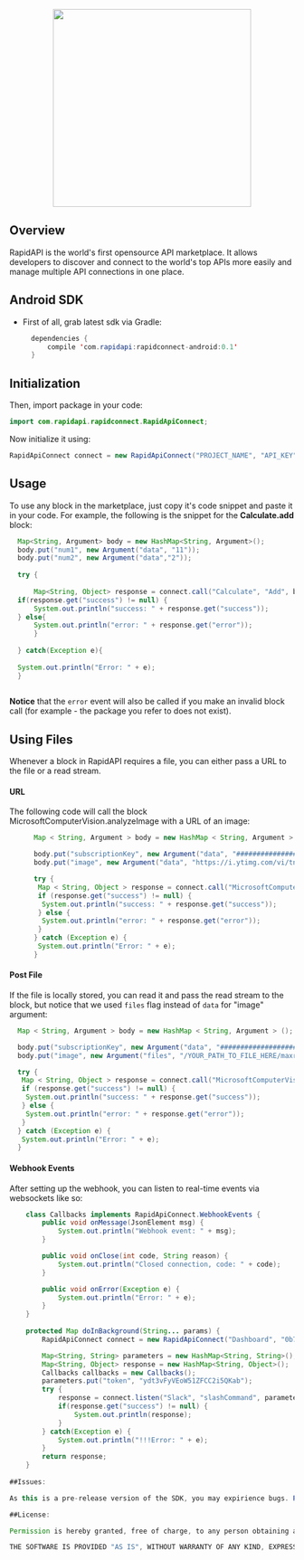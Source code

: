 <p align="center">
  <img src="https://storage.googleapis.com/rapid_connect_static/static/github-header.png" width=350 />
</p>

## Overview
RapidAPI is the world's first opensource API marketplace. It allows developers to discover and connect to the world's top APIs more easily and manage multiple API connections in one place.

## Android SDK
* First of all, grab latest sdk via Gradle:

  ```java
    dependencies {
        compile 'com.rapidapi:rapidconnect-android:0.1'
    }
  ```

## Initialization
Then, import package in your code:

  ```java
  import com.rapidapi.rapidconnect.RapidApiConnect;
  ```
    
Now initialize it using:
    
  ```java
  RapidApiConnect connect = new RapidApiConnect("PROJECT_NAME", "API_KEY");
  ```
  
## Usage
To use any block in the marketplace, just copy it's code snippet and paste it in your code. For example, the following is the snippet for the **Calculate.add** block:

  ```java
    Map<String, Argument> body = new HashMap<String, Argument>();
    body.put("num1", new Argument("data", "11"));
    body.put("num2", new Argument("data","2"));
    
    try {
    
    	Map<String, Object> response = connect.call("Calculate", "Add", body);
	if(response.get("success") != null) {
		System.out.println("success: " + response.get("success"));
	} else{
		System.out.println("error: " + response.get("error"));
    	}
	
    } catch(Exception e){
    
	System.out.println("Error: " + e);
    }
    
  ```


**Notice** that the `error` event will also be called if you make an invalid block call (for example - the package you refer to does not exist).

## Using Files
Whenever a block in RapidAPI requires a file, you can either pass a URL to the file or a read stream.

#### URL
The following code will call the block MicrosoftComputerVision.analyzeImage with a URL of an image:

  ```java  
	    Map < String, Argument > body = new HashMap < String, Argument > ();

	    body.put("subscriptionKey", new Argument("data", "############################"));
	    body.put("image", new Argument("data", "https://i.ytimg.com/vi/tntOCGkgt98/maxresdefault.jpg"));

	    try {
	     Map < String, Object > response = connect.call("MicrosoftComputerVision", "analyzeImage", body);
	     if (response.get("success") != null) {
	      System.out.println("success: " + response.get("success"));
	     } else {
	      System.out.println("error: " + response.get("error"));
	     }
	    } catch (Exception e) {
	     System.out.println("Error: " + e);
	    }
  ```

#### Post File
If the file is locally stored, you can read it and pass the read stream to the block, but notice that we used `files` flag instead of `data` for "image" argument:

  ```java  
	Map < String, Argument > body = new HashMap < String, Argument > ();

	body.put("subscriptionKey", new Argument("data", "#############################"));
	body.put("image", new Argument("files", "/YOUR_PATH_TO_FILE_HERE/maxresdefault.jpg"));

	try {
	 Map < String, Object > response = connect.call("MicrosoftComputerVision", "analyzeImage", body);
	 if (response.get("success") != null) {
	  System.out.println("success: " + response.get("success"));
	 } else {
	  System.out.println("error: " + response.get("error"));
	 }
	} catch (Exception e) {
	 System.out.println("Error: " + e);
	}
  ```
  
#### Webhook Events
After setting up the webhook, you can listen to real-time events via websockets like so:

```java
    class Callbacks implements RapidApiConnect.WebhookEvents {
        public void onMessage(JsonElement msg) {
            System.out.println("Webhook event: " + msg);
        }

        public void onClose(int code, String reason) {
            System.out.println("Closed connection, code: " + code);
        }

        public void onError(Exception e) {
            System.out.println("Error: " + e);
        }
    }
    
    protected Map doInBackground(String... params) {
        RapidApiConnect connect = new RapidApiConnect("Dashboard", "0b7f82c1-cf1d-4e02-af9a-de129afe54b2");

        Map<String, String> parameters = new HashMap<String, String>();
        Map<String, Object> response = new HashMap<String, Object>();
        Callbacks callbacks = new Callbacks();
        parameters.put("token", "ydt3vFyVEoW51ZFCC2i5QKab");
        try {
            response = connect.listen("Slack", "slashCommand", parameters, callbacks);
            if(response.get("success") != null) {
                System.out.println(response);
            }
        } catch(Exception e) {
            System.out.println("!!!Error: " + e);
        }
        return response;
    }
        
##Issues:

As this is a pre-release version of the SDK, you may expirience bugs. Please report them in the issues section to let us know. You may use the intercom chat on rapidapi.com for support at any time.

##License:

Permission is hereby granted, free of charge, to any person obtaining a copy of this software and associated documentation files (the "Software"), to deal in the Software without restriction, including without limitation the rights to use, copy, modify, merge, publish, distribute, sublicense, and/or sell copies of the Software, and to permit persons to whom the Software is furnished to do so, subject to the following conditions:

THE SOFTWARE IS PROVIDED "AS IS", WITHOUT WARRANTY OF ANY KIND, EXPRESS OR IMPLIED, INCLUDING BUT NOT LIMITED TO THE WARRANTIES OF MERCHANTABILITY, FITNESS FOR A PARTICULAR PURPOSE AND NONINFRINGEMENT. IN NO EVENT SHALL THE AUTHORS OR COPYRIGHT HOLDERS BE LIABLE FOR ANY CLAIM, DAMAGES OR OTHER LIABILITY, WHETHER IN AN ACTION OF CONTRACT, TORT OR OTHERWISE, ARISING FROM, OUT OF OR IN CONNECTION WITH THE SOFTWARE OR THE USE OR OTHER DEALINGS IN THE SOFTWARE.
